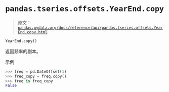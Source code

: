 # `pandas.tseries.offsets.YearEnd.copy`

> 原文：[`pandas.pydata.org/docs/reference/api/pandas.tseries.offsets.YearEnd.copy.html`](https://pandas.pydata.org/docs/reference/api/pandas.tseries.offsets.YearEnd.copy.html)

```py
YearEnd.copy()
```

返回频率的副本。

示例

```py
>>> freq = pd.DateOffset(1)
>>> freq_copy = freq.copy()
>>> freq is freq_copy
False 
```
